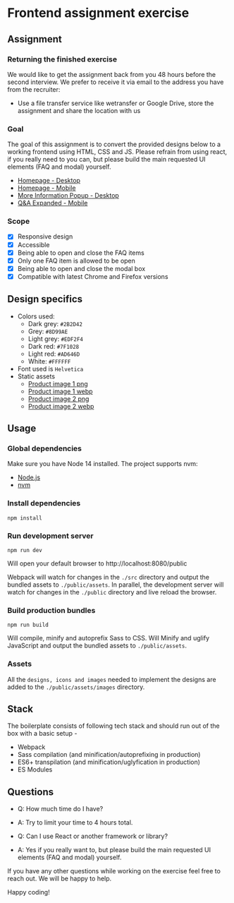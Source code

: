 # Frontend assignment exercise

## Assignment

### Returning the finished exercise

We would like to get the assignment back from you 48 hours before the second interview. We prefer to receive it via email to the address you have from the recruiter:

- Use a file transfer service like wetransfer or Google Drive, store the assignment and share the location with us

### Goal

The goal of this assignment is to convert the provided designs below to a working frontend using HTML, CSS and JS. Please refrain from using react, if you really need to you can, but please build the main requested UI elements (FAQ and modal) yourself.

- [Homepage - Desktop](designs/Red%20Alert%20-%20Homepage%20-%20Desktop.png)
- [Homepage - Mobile](designs/Red%20Alert%20-%20Homepage%20-%20Mobile.png)
- [More Information Popup - Desktop](designs/Red%20Alert%20-%20More%20Information%20Popup%20-%20Desktop.png)
- [Q&A Expanded - Mobile](designs/Red%20Alert%20-%20Q&A%20Expanded%20-%20Mobile.png)

### Scope

- [x] Responsive design
- [x] Accessible
- [x] Being able to open and close the FAQ items
- [x] Only one FAQ item is allowed to be open
- [x] Being able to open and close the modal box
- [x] Compatible with latest Chrome and Firefox versions

## Design specifics

- Colors used:
  - Dark grey: `#2B2D42`
  - Grey: `#8D99AE`
  - Light grey: `#EDF2F4`
  - Dark red: `#7F1028`
  - Light red: `#AD646D`
  - White: `#FFFFFF`
- Font used is `Helvetica`
- Static assets
  - [Product image 1 png](./public/assets/images/product-1-transparent.png)
  - [Product image 1 webp](./public/assets/images/product-1-transparent.webp)
  - [Product image 2 png](./public/assets/images/product-2-transparent.png)
  - [Product image 2 webp](./public/assets/images/product-2-transparent.webp)

## Usage

### Global dependencies

Make sure you have Node 14 installed. The project supports nvm:

- [Node.js](https://nodejs.org/)
- [nvm](https://github.com/nvm-sh/nvm)

### Install dependencies

```
npm install
```

### Run development server

```
npm run dev
```

Will open your default browser to http://localhost:8080/public

Webpack will watch for changes in the `./src` directory and output the bundled assets to `./public/assets`. In parallel, the development server will watch for changes in the `./public` directory and live reload the browser.

### Build production bundles

```
npm run build
```

Will compile, minify and autoprefix Sass to CSS. Will Minify and uglify JavaScript and output the bundled assets to `./public/assets`.

### Assets

All the `designs, icons and images` needed to implement the designs are added to the `./public/assets/images` directory.

## Stack

The boilerplate consists of following tech stack and should run out of the box with a basic setup -

- Webpack
- Sass compilation (and minification/autoprefixing in production)
- ES6+ transpilation (and minification/uglyfication in production)
- ES Modules

## Questions

- Q: How much time do I have?
- A: Try to limit your time to 4 hours total.

- Q: Can I use React or another framework or library?
- A: Yes if you really want to, but please build the main requested UI elements (FAQ and modal) yourself.

If you have any other questions while working on the exercise feel free to reach out. We will be happy to help.

Happy coding!
